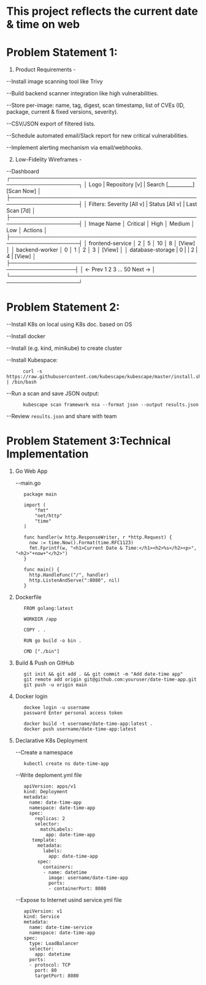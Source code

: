 # This project reflects the current date & time on web

# Problem Statement 1:

1. Product Requirements -

  --Install image scanning tool like Trivy

  --Build backend scanner integration like high vulnerabilities.

  --Store per-image: name, tag, digest, scan timestamp, list of CVEs (ID, package, current & fixed versions, severity).

  --CSV/JSON export of filtered lists.

  --Schedule automated email/Slack report for new critical vulnerabilities.

  --Implement alerting mechanism via email/webhooks.

2. Low-Fidelity Wireframes -

  --Dashboard
          ┌────────────────────────────────────────────────────────────────────┐
          │ Logo | Repository [v] | Search [__________] [Scan Now]           │
          ├────────────────────────────────────────────────────────────────────┤
          │ Filters: Severity [All v] | Status [All v] | Last Scan [7d]      │
          ├────────────────────────────────────────────────────────────────────┤
          │ Image Name           │ Critical │ High │ Medium │ Low │ Actions  │
          ├────────────────────────────────────────────────────────────────────┤
          │ frontend-service     │ 2        │ 5    │ 10     │ 8   │ [View]   │
          │ backend-worker       │ 0        │ 1    │ 2      │ 3   │ [View]   │
          │ database-storage     | 0        |      |  2     | 4   | [View]   │
          ├───────────────────────────────────────────────────────────────────┤
          │ ← Prev 1 2 3 … 50 Next →                                         │
          └────────────────────────────────────────────────────────────────────┘



# Problem Statement 2:

  --Install K8s on local using K8s doc. based on OS
  
  --Install docker 

  --Install (e.g. kind, minikube) to create cluster

  --Install Kubespace:
        
          curl -s https://raw.githubusercontent.com/kubescape/kubescape/master/install.sh | /bin/bash


  --Run a scan and save JSON output:

          kubescape scan framework nsa --format json --output results.json

  --Review `results.json` and share with team          
        

# Problem Statement 3:Technical Implementation


1. Go Web App
  
   --main.go

          package main

          import (
              "fmt"
              "net/http"
              "time"
          )

          func handler(w http.ResponseWriter, r *http.Request) {
            now := time.Now().Format(time.RFC1123)
            fmt.Fprintf(w, "<h1>Current Date & Time:</h1><h2>%s</h2><p>", "<h2>"+now+"</h2>")
          }

          func main() {
            http.HandleFunc("/", handler)
            http.ListenAndServe(":8080", nil)
          }

   
2. Dockerfile

          FROM golang:latest

          WORKDIR /app

          COPY . .

          RUN go build -o bin .

          CMD ["./bin"]

3. Build & Push on GitHub

          git init && git add . && git commit -m "Add date-time app"
          git remote add origin git@github.com:youruser/date-time-app.git
          git push -u origin main

4. Docker login

          dockee login -u username
          passward Enter personal access token

          docker build -t username/date-time-app:latest .
          docker push username/date-time-app:latest



5. Declarative K8s Deployment

   --Create a namespace

          kubectl create ns date-time-app

   --Write deploment.yml file

          apiVersion: apps/v1
          kind: Deployment
          metadata:
            name: date-time-app
            namespace: date-time-app
            spec:
              replicas: 2
              selector:
                matchLabels:
                  app: date-time-app
             template:
               metadata:
                 labels:
                   app: date-time-app
               spec:
                 containers:
                 - name: datetime
                   image: username/date-time-app
                   ports:
                   - containerPort: 8080
      

   --Expose to Internet usind service.yml file

          apiVersion: v1
          kind: Service
          metadata:
            name: date-time-service
            namespace: date-time-app
          spec:
            type: LoadBalancer
            selector:
              app: datetime
            ports:
            - protocol: TCP
              port: 80
              targetPort: 8080


